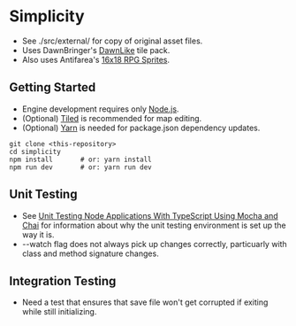 # Simplicity

* See ./src/external/ for copy of original asset files.
* Uses DawnBringer's [DawnLike](https://opengameart.org/content/dawnlike-16x16-universal-rogue-like-tileset-v181) tile pack.
* Also uses Antifarea's [16x18 RPG Sprites](https://opengameart.org/content/18x20-characters-walkattackcast-spritesheet).

## Getting Started
* Engine development requires only [Node.js](https://nodejs.org).
* (Optional) [Tiled](https://thorbjorn.itch.io/tiled) is recommended for map editing.
* (Optional) [Yarn](https://yarnpkg.com) is needed for package.json dependency updates.
```
git clone <this-repository>
cd simplicity
npm install       # or: yarn install
npm run dev       # or: yarn run dev
```

## Unit Testing
* See [Unit Testing Node Applications With TypeScript Using Mocha and Chai](https://journal.artfuldev.com/unit-testing-node-applications-with-typescript-using-mocha-and-chai-384ef05f32b2) for information about why the unit testing environment is set up the way it is.
* --watch flag does not always pick up changes correctly, particuarly with class and method signature changes.

## Integration Testing
* Need a test that ensures that save file won't get corrupted if exiting while still initializing.
